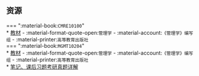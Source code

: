 ## 资源  
=== ":material-book:`CMRE10100`"  
    * [教材](http://api.cqu-openlib.cn/file?key=iroj52fv0uva) - :material-format-quote-open:`管理学` - :material-account:`《管理学》编写组` - :material-printer:`高等教育出版社`  
=== ":material-book:`MGMT10204`"  
    * [教材](http://api.cqu-openlib.cn/file?key=iroj52fv0uva) - :material-format-quote-open:`管理学` - :material-account:`《管理学》编写组` - :material-printer:`高等教育出版社`  
    * [笔记、课后习题考研真题详解](http://api.cqu-openlib.cn/file?key=iAumH2hqon1e) 
